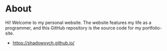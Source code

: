 # About
Hi! Welcome to my personal website. The website features my life as a programmer, and this GitHub repository is the source
code for my portfolio-site.
- https://shadowsych.github.io/